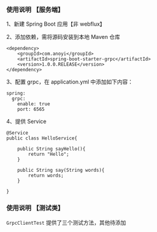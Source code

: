 
### 使用说明 【服务端】

1、新建 Spring Boot 应用【非 webflux】

2、添加依赖，需将源码安装到本地 Maven 仓库
```
<dependency>
    <groupId>com.anoyi</groupId>
    <artifactId>spring-boot-starter-grpc</artifactId>
    <version>1.0.0.RELEASE</version>
</dependency>
```

3、配置 grpc，在 application.yml 中添加如下内容：
```
spring:
  grpc:
    enable: true
    port: 6565
```

4、提供 Service 
```
@Service
public class HelloService{

    public String sayHello(){
        return "Hello";
    }

    public String say(String words){
        return words;
    }

}
```


### 使用说明 【测试类】

`GrpcClientTest` 提供了三个测试方法，其他待添加